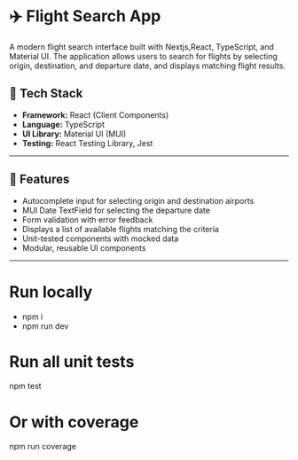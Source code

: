 # ✈️ Flight Search App

A modern flight search interface built with Nextjs,React, TypeScript, and Material UI. The application allows users to search for flights by selecting origin, destination, and departure date, and displays matching flight results.

## 🔧 Tech Stack

- **Framework:** React (Client Components)
- **Language:** TypeScript
- **UI Library:** Material UI (MUI)
- **Testing:** React Testing Library, Jest

---

## 🚀 Features

- Autocomplete input for selecting origin and destination airports
- MUI Date TextField for selecting the departure date
- Form validation with error feedback
- Displays a list of available flights matching the criteria
- Unit-tested components with mocked data
- Modular, reusable UI components

---

# Run locally

- npm i
- npm run dev

# Run all unit tests

npm test

# Or with coverage

npm run coverage
